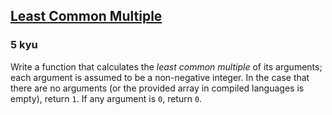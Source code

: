 <h2><a href=https://www.codewars.com/kata/5259acb16021e9d8a60010af/train/javascript target="_blank">Least Common Multiple</a></h2><h3>5 kyu</h3><p>Write a function that calculates the <em>least common multiple</em> of its arguments; each argument is assumed to be a non-negative integer. In the case that there are no arguments (or the provided array in compiled languages is empty), return <code>1</code>. If any argument is <code>0</code>, return <code>0</code>.</p>